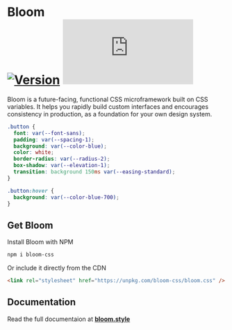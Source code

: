 # Bloom <br/> [![Version](https://img.shields.io/npm/v/bloom-css.svg?style=flat)](https://www.npmjs.com/package/bloom-css) ![Size](https://img.badgesize.io/https://unpkg.com/bloom-css/bloom.css?compression=gzip&label=size)

Bloom is a future-facing, functional CSS microframework built on CSS variables. It helps you rapidly build custom interfaces and encourages consistency in production, as a foundation for your own design system.

```css
.button {
  font: var(--font-sans);
  padding: var(--spacing-1);
  background: var(--color-blue);
  color: white;
  border-radius: var(--radius-2);
  box-shadow: var(--elevation-1);
  transition: background 150ms var(--easing-standard);
}

.button:hover {
  background: var(--color-blue-700);
}
```

## Get Bloom

Install Bloom with NPM

```sh
npm i bloom-css
```

Or include it directly from the CDN

```html
<link rel="stylesheet" href="https://unpkg.com/bloom-css/bloom.css" />
```

## Documentation

Read the full documentaion at **[bloom.style](https://bloom.style)**
